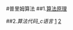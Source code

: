 #普里姆算法
##1.[算法原理](https://baike.baidu.com/item/Prim/10242166?fr=aladdin&fromid=4255724&fromtitle=%E6%99%AE%E9%87%8C%E5%A7%86%E7%AE%97%E6%B3%95)

##2.*算法代码_c语言*
[1](https://blog.csdn.net/zguiz/article/details/54633115)
[2](https://blog.csdn.net/wo16fafafa/article/details/52973564)
